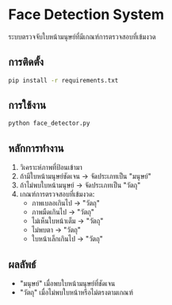 # Face Detection System

ระบบตรวจจับใบหน้ามนุษย์ที่มีเกณฑ์การตรวจสอบที่เข้มงวด

## การติดตั้ง
```bash
pip install -r requirements.txt
```

## การใช้งาน
```bash
python face_detector.py
```

## หลักการทำงาน
1. วิเคราะห์ภาพที่ป้อนเข้ามา
2. ถ้ามีใบหน้ามนุษย์ชัดเจน → จัดประเภทเป็น "มนุษย์"
3. ถ้าไม่พบใบหน้ามนุษย์ → จัดประเภทเป็น "วัตถุ"
4. เกณฑ์การตรวจสอบที่เข้มงวด:
   - ภาพเบลอเกินไป → "วัตถุ"
   - ภาพมืดเกินไป → "วัตถุ"
   - ไม่เห็นใบหน้าเต็ม → "วัตถุ"
   - ไม่พบตา → "วัตถุ"
   - ใบหน้าเล็กเกินไป → "วัตถุ"

## ผลลัพธ์
- "มนุษย์" เมื่อพบใบหน้ามนุษย์ที่ชัดเจน
- "วัตถุ" เมื่อไม่พบใบหน้าหรือไม่ตรงตามเกณฑ์